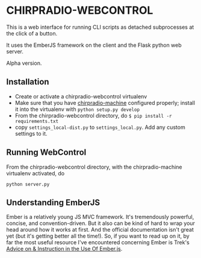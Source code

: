 # CHIRPRADIO-WEBCONTROL

This is a web interface for running CLI scripts as detached subprocesses at the click of a button.

It uses the EmberJS framework on the client and the Flask python web server.

Alpha version.

## Installation

- Create or activate a chirpradio-webcontrol virtualenv
- Make sure that you have [chirpradio-machine](https://github.com/chirpradio/chirpradio-machine)
  configured properly; install it into the virtualenv with
  `python setup.py develop`
- From the chirpradio-webcontrol directory, do `$ pip install -r requirements.txt`
- copy `settings_local-dist.py` to `settings_local.py`. Add any custom
  settings to it.

## Running WebControl

From the chirpradio-webcontrol directory, with the chirpradio-machine virtualenv activated, do

```
python server.py
```

## Understanding EmberJS

Ember is a relatively young JS MVC framework. It's tremendously powerful, concise, and convention-driven. But it also can be kind of hard to wrap your head around
how it works at first. And the official documentation isn't great yet (but it's getting better all the time!). So, if you want to read up on it, by far
the most useful resource I've encountered concerning Ember is Trek's [Advice on & Instruction in the Use Of Ember.js](http://trek.github.com/).
